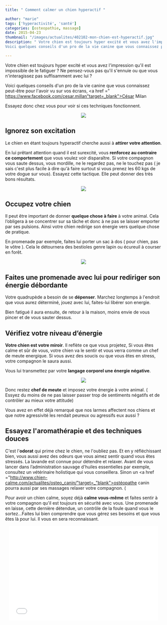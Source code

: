 ```yaml
---
title: " Comment calmer un chien hyperactif "

author: "marie"
tags: ['hyperactivité', 'santé']
categories: [osteopathie, massage]
date: 2015-04-23
thumbnail: "/images/actualites/402102-mon-chien-est-hyperactif.jpg"
description: " Votre chien est toujours hyper excité et vous avez l'impression qu'il est impossible de le fatiguer ? Ne pensez-vous pas qu'il s'ennuie ou que vous n'interagissez pas suffisamment avec lui ?
Voici quelques conseils d'un pro de la vie canine que vous connaissez peut-être pour l'avoir vu sur vos écrans, César Milan. "

---
```


Votre chien est toujours hyper excité et vous avez l'impression qu'il est impossible de le fatiguer ? Ne pensez-vous pas qu'il s'ennuie ou que vous n'interagissez pas suffisamment avec lui ?


Voici quelques conseils d'un pro de la vie canine que vous connaissez peut-être pour l'avoir vu sur vos écrans, <a href =" https://www.facebook.com/cesar.millan"target=_blank">César Milan</a>

Essayez donc chez vous pour voir si ces techniques fonctionnent.




<p align="center"><img src= "/images/actualites/402102-mon-chien-est-hyperactif.jpg"></p>


## Ignorez son excitation ##
Le chien en étant toujours hyperactif cherche aussi à <b>attirer votre attention</b>.

En lui prêtant attention quand il est surexcité, vous <b>renforcez au contraire ce comportement</b> que vous voulez voir disparaître. Si votre compagnon vous saute dessus, vous mordille, ne le regardez pas, ne le touchez pas ( je sais c'est plus facile à dire qu'à faire surtout si vous prenez les 60 kgs de votre dogue sur vous). Essayez cette tactique. Elle peut donner des très bons résultats.


<p align="center"><img src="/images/actualites/Hyperactivity-A-Dogs-Best-Friend.png"></p>

## Occupez votre chien ##
Il peut être important de donner <b>quelque chose à faire</b> à votre animal. Cela l’obligera à se concentrer sur sa tâche et donc à ne pas se laisser emporter par ses pulsions. Ainsi votre chien redirige son énergie vers quelque chose de pratique.

En promenade par exemple, faites lui porter un sac à dos ( pour chien, pas le vôtre ). Cela le détournera des bestioles genre lapin ou écureuil à courser en forêt.

<p align="center"><img src="/images/actualites/chien-porte-sac.jpg"></p>


## Faites une promenade avec lui pour rediriger son énergie débordante ##
Votre quadrupède a besoin de se <b>dépenser</b>. Marchez longtemps à l'endroit que vous aurez déterminé, jouez avec lui, faites-lui libérer son energie.

Bien fatigué il aura ensuite, de retour à la maison, moins envie de vous pincer et de vous sauter dessus.

## Vérifiez votre niveau d’énergie ##
<b>Votre chien est votre miroir</b>. Il reflète ce que vous projetez, Si vous êtes calme et sûr de vous, votre chien va le sentir et vous verra comme un chef de meute energique.
Si vous avez des soucis ou que vous êtes en stress, votre compagnon le saura aussi.

Vous lui transmettez par votre <b>langage corporel une énergie négative</b>.

<p align="center"><img src="/images/actualites/cesar-millian-junior-carre.jpg"></p>

Donc restez <b>chef de meute</b> et imposez votre énergie à votre animal. ( Essyez du moins de ne pas laisser passer trop de sentiments négatifs et de contrôler au mieux votre attitude)

Vous avez en effet déjà remarqué que nos larmes affectent nos chiens et que notre agressivité les rendait peureux ou agressifs eux aussi ?

## Essayez l'aromathérapie et des techniques douces ##
C'est l'<b>odorat</b> qui prime chez le chien, ne l'oubliez pas. Et en y réfléchissant bien, vous aussi avez des odeurs que vous aimez sentir quand vous êtes stressés. La lavande est connue pour détendre et relaxer.
Avant de vous lancer dans l’administration sauvage d'huiles essentielles par exemple, consultez un vétérinaire holistique qui vous conseillera. Sinon un <a href ="http://www.chien-calme.com/actualites/osteo_canin/"target=_"blank">ostéopathe canin </a> pourra aussi par ses massages relaxer votre compagnon. (

Pour avoir un chien calme, soyez déjà <b>calme vous-même</b> et faites sentir à votre compagnon qu'il est toujours en sécurité avec vous. Une promenade en laisse, cette dernière détendue, un contrôle de la foule quand vous le sortez...Faites lui bien comprendre que vous gérez ses besoins et que vous êtes là pour lui. Il vous en sera reconnaissant.

<p align="center"><iframe src="//giphy.com/embed/Ck5bnVp3R305O?html5=true" width="480" height="304" frameBorder="0" webkitAllowFullScreen mozallowfullscreen allowFullScreen></iframe></p>


















